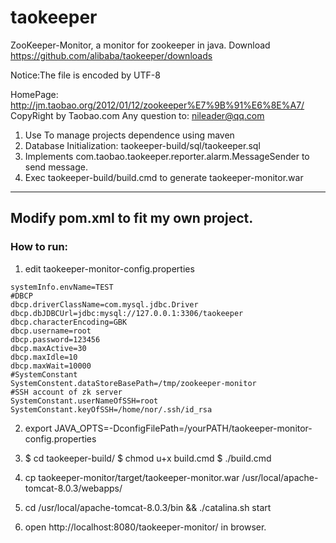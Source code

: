 taokeeper
=========

ZooKeeper-Monitor, a monitor for zookeeper in java. Download https://github.com/alibaba/taokeeper/downloads


Notice:The file is encoded by UTF-8

HomePage: http://jm.taobao.org/2012/01/12/zookeeper%E7%9B%91%E6%8E%A7/
CopyRight by Taobao.com
Any question to: nileader@qq.com
      
1. Use To manage projects dependence using maven
2. Database Initialization: taokeeper-build/sql/taokeeper.sql
3. Implements com.taobao.taokeeper.reporter.alarm.MessageSender to send message.
4. Exec taokeeper-build/build.cmd to generate taokeeper-monitor.war

---------------------------------
## Modify pom.xml to fit my own project.

### How to run:
1. edit taokeeper-monitor-config.properties
```
systemInfo.envName=TEST
#DBCP
dbcp.driverClassName=com.mysql.jdbc.Driver
dbcp.dbJDBCUrl=jdbc:mysql://127.0.0.1:3306/taokeeper
dbcp.characterEncoding=GBK
dbcp.username=root
dbcp.password=123456
dbcp.maxActive=30
dbcp.maxIdle=10
dbcp.maxWait=10000
#SystemConstant 
SystemConstent.dataStoreBasePath=/tmp/zookeeper-monitor
#SSH account of zk server
SystemConstant.userNameOfSSH=root
SystemConstant.keyOfSSH=/home/nor/.ssh/id_rsa
```

2. export JAVA_OPTS=-DconfigFilePath=/yourPATH/taokeeper-monitor-config.properties

3. $ cd taokeeper-build/
   $ chmod u+x build.cmd
   $ ./build.cmd

4. cp taokeeper-monitor/target/taokeeper-monitor.war /usr/local/apache-tomcat-8.0.3/webapps/
5. cd /usr/local/apache-tomcat-8.0.3/bin && ./catalina.sh start

6. open http://localhost:8080/taokeeper-monitor/ in browser.
